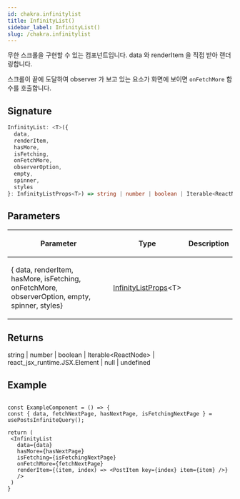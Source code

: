 ```yaml
---
id: chakra.infinitylist
title: InfinityList()
sidebar_label: InfinityList()
slug: /chakra.infinitylist
---
```






무한 스크롤을 구현할 수 있는 컴포넌트입니다. data 와 renderItem 을 직접 받아 랜더링합니다.

스크롤이 끝에 도달하여 observer 가 보고 있는 요소가 화면에 보이면 `onFetchMore` 함수를 호출합니다.

## Signature

```typescript
InfinityList: <T>({
  data,
  renderItem,
  hasMore,
  isFetching,
  onFetchMore,
  observerOption,
  empty,
  spinner,
  styles
}: InfinityListProps<T>) => string | number | boolean | Iterable<ReactNode> | react_jsx_runtime.JSX.Element | null | undefined
```

## Parameters

<table><thead><tr><th>

Parameter


</th><th>

Type


</th><th>

Description


</th></tr></thead>
<tbody><tr><td>

\{ data, renderItem, hasMore, isFetching, onFetchMore, observerOption, empty, spinner, styles\}


</td><td>

[InfinityListProps](./chakra.infinitylistprops)&lt;T&gt;


</td><td>


</td></tr>
</tbody></table>

## Returns

string \| number \| boolean \| Iterable&lt;ReactNode&gt; \| react_jsx_runtime.JSX.Element \| null \| undefined

## Example


```tsx

const ExampleComponent = () => {
const { data, fetchNextPage, hasNextPage, isFetchingNextPage } = usePostsInfiniteQuery();

return (
 <InfinityList
   data={data}
   hasMore={hasNextPage}
   isFetching={isFetchingNextPage}
   onFetchMore={fetchNextPage}
   renderItem={(item, index) => <PostItem key={index} item={item} />}
   />
 )
}
```

